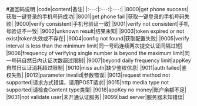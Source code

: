 #返回码说明
|code|content|备注| 
|:---:|:---:|:---:|
|8000|get phone success|获取一键登录的手机号码成功|
|8001|get phone fail |获取一键登录的手机号码失败|
|9000|verify consistent|手机号验证一致|
|9001|verify not consistent|手机号验证不一致|
|9002|unknown result|结果未知|
|9003|token expired or not exist|token失效或不存在|
|9004|config not found|获取配置失败|
|9005|verify interval is less than the minimum limit|同一号码连续两次提交认证间隔过短|
|9006|frequency of verifying single number is beyond the maximum limit|同一号码自然日内认证次数超过限制|
|9007|beyond daily frequency limit|appKey自然日认证消耗超过限制|
|9010|miss auth|缺少鉴权信息|
|9011|auth failed|鉴权失败|
|9012|parameter invalid|参数错误|
|9013|request method not supported|请求方式错误，请用POST请求|
|9015|http media type not supported|请检查Content type类型|
|9018|appKey no money|账户余额不足|
|9031|not validate user|未开通认证服务|
|9099|bad server|服务器未知错误|

